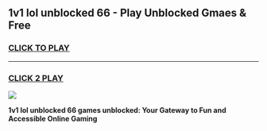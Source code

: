 
## 1v1 lol unblocked 66 - Play Unblocked Gmaes & Free
<h3>
<a href="https://news.freeplayer.one?title=1v1_lol_unblocked_66&ref=23F">CLICK TO PLAY</a></h3>
<hr>

<h3>
<a href="https://news.freeplayer.one?title=1v1_lol_unblocked_66&ref=23F">CLICK 2 PLAY</a>
  
</h3>

<a href="https://news.freeplayer.one?title=1v1_lol_unblocked_66&ref=23F/"><img src="https://clearcache.store/games.png"></a>


**1v1 lol unblocked 66 games unblocked: Your Gateway to Fun and Accessible Online Gaming**

